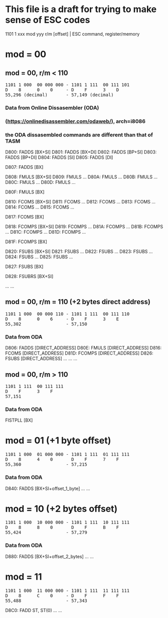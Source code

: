 # This file is a draft for trying to make sense of ESC codes

1101 1 xxx mod yyy r/m [offset]  | ESC command, register/memory

# mod = 00

## mod = 00, r/m < 110
<pre>
1101 1 000  00 000 000 - 1101 1 111  00 111 101
D    8      0    0     - D    F      3    D
55,296 (decimal)       - 57,149 (decimal)
</pre>

### Data from Online Dissasembler (ODA) 
### (https://onlinedisassembler.com/odaweb/), arch=i8086
### the ODA dissasembled commands are different than that of TASM

D800: FADDS [BX+SI]
D801: FADDS [BX+DI]
D802: FADDS [BP+SI]
D803: FADDS [BP+DI]
D804: FADDS [SI]
D805: FADDS [DI]

D807: FADDS [BX]

D808: FMULS [BX+SI]
D809: FMULS ...
D80A: FMULS ...
D80B: FMULS ...
D80C: FMULS ...
D80D: FMULS ...

D80F: FMULS [BX]

D810: FCOMS [BX+SI]
D811: FCOMS ...
D812: FCOMS ...
D813: FCOMS ...
D814: FCOMS ...
D815: FCOMS ...

D817: FCOMS [BX]

D818: FCOMPS [BX+SI]
D819: FCOMPS ...
D81A: FCOMPS ...
D81B: FCOMPS ...
D81C: FCOMPS ...
D81D: FCOMPS ...

D81F: FCOMPS [BX]

D820: FSUBS  [BX+SI]
D821: FSUBS  ...
D822: FSUBS  ...
D823: FSUBS  ...
D824: FSUBS  ...
D825: FSUBS  ...

D827: FSUBS  [BX]

D828: FSUBRS [BX+SI]

...
...

## mod = 00, r/m = 110 (+2 bytes direct address)
<pre>
1101 1 000  00 000 110 - 1101 1 111  00 111 110
D    8      0    6     - D    F      3    E
55,302                 - 57,150
</pre>

### Data from ODA

D806: FADDS  [DIRECT_ADDRESS]
D80E: FMULS  [DIRECT_ADDRESS]
D816: FCOMS  [DIRECT_ADDRESS]
D81D: FCOMPS [DIRECT_ADDRESS]
D826: FSUBS  [DIRECT_ADDRESS]
...
...
...

## mod = 00, r/m > 110
<pre>
1101 1 111  00 111 111
D    F      3    F
57,151
</pre>

### Data from ODA

FISTPLL [BX]

# mod = 01 (+1 byte offset)
<pre>
1101 1 000  01 000 000 - 1101 1 111  01 111 111
D    8      4    0       D    F      7    F
55,360                 - 57,215
</pre>

### Data from ODA

D840: FADDS [BX+SI+offset_1_byte]
...
...
 
# mod = 10 (+2 bytes offset)
<pre>
1101 1 000  10 000 000 - 1101 1 111  10 111 111
D    8      8    0       D    F      B    F
55,424                 - 57,279
</pre>

### Data from ODA

D880: FADDS [BX+SI+offset_2_bytes]
...
...

# mod = 11
<pre>
1101 1 000  11 000 000 - 1101 1 111  11 111 111 
D    8      C    0     - D    F      F    F
55,488                 - 57,343
</pre>

D8C0: FADD ST, ST(0)
...
...

